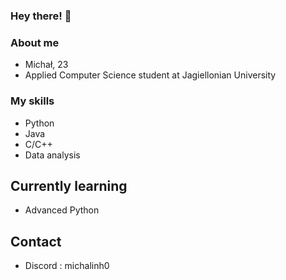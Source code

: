 ### Hey there! 👋

### About me

- Michał, 23
- Applied Computer Science student at Jagiellonian University

### My skills

- Python
- Java
- C/C++
- Data analysis

## Currently learning

- Advanced Python

## Contact

- Discord : michalinh0
